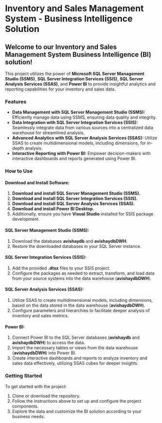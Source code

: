 # Inventory and Sales Management System - Business Intelligence Solution

## Welcome to our Inventory and Sales Management System Business Intelligence (BI) solution!

This project utilizes the power of **Microsoft SQL Server Management Studio (SSMS)**, **SQL Server Integration Services (SSIS)**, **SQL Server Analysis Services (SSAS)**, and **Power BI** to provide insightful analytics and reporting capabilities for your inventory and sales data.

### Features

- **Data Management with SQL Server Management Studio (SSMS):** Efficiently manage data using SSMS, ensuring data quality and integrity.
- **Data Integration with SQL Server Integration Services (SSIS):** Seamlessly integrate data from various sources into a centralized data warehouse for streamlined analysis.
- **Advanced Analytics with SQL Server Analysis Services (SSAS):** Utilize SSAS to create multidimensional models, including dimensions, for in-depth analysis.
- **Interactive Reporting with Power BI:** Empower decision-makers with interactive dashboards and reports generated using Power BI.

### How to Use

#### Download and Install Software:

1. **Download and install SQL Server Management Studio (SSMS).**
2. **Download and install SQL Server Integration Services (SSIS).**
3. **Download and install SQL Server Analysis Services (SSAS).**
4. **Download and install Power BI Desktop.**
5. Additionally, ensure you have **Visual Studio** installed for SSIS package development.

#### SQL Server Management Studio (SSMS):

1. Download the databases **avishaydb** and **avishaydbDWH**.
2. Restore the downloaded databases in your SQL Server instance.

#### SQL Server Integration Services (SSIS):

1. Add the provided **.dtsx** files to your SSIS project.
2. Configure the packages as needed to extract, transform, and load data from your source systems into the data warehouse (**avishaydbDWH**).

#### SQL Server Analysis Services (SSAS):

1. Utilize SSAS to create multidimensional models, including dimensions, based on the data stored in the data warehouse (**avishaydbDWH**).
2. Configure parameters and hierarchies to facilitate deeper analysis of inventory and sales metrics.

#### Power BI:

1. Connect Power BI to the SQL Server databases (**avishaydb** and **avishaydbDWH**) to access the data.
2. Import the necessary tables or views from the data warehouse (**avishaydbDWH**) into Power BI.
3. Create interactive dashboards and reports to analyze inventory and sales data effectively, utilizing SSAS cubes for deeper insights.

### Getting Started

To get started with the project:

1. Clone or download the repository.
2. Follow the instructions above to set up and configure the project components.
3. Explore the data and customize the BI solution according to your business needs.
